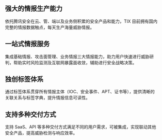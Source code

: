 ## 强大的情报生产能力
依托腾讯安全在云、管、端以及业务侧积累的安全产品和能力，TIX 目前拥有国内完整的情报数据触点，每天生产海量威胁情报。

## 一站式情报服务
集成基础情报、攻击面管理、业务情报三大情报能力，助力用户快速进行威胁研判，帮助实时风险监测及互联网暴露面收敛，辅助进行安全战略决策。

## 独创标签体系
通过标签体系贯穿所有情报主体（IOC、安全事件、APT、证书等），提供清晰的关联关系与标签字典，提升情报信息可读性。

## 支持多种交付方式
支持 SaaS、API 等多种交付方式满足不同的用户需求，可被集成，实现联动其他安全产品，提高威胁检测与响应效率。
